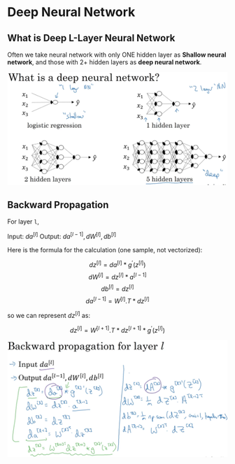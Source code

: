 # Deep Neural Network

## What is Deep L-Layer Neural Network

Often we take neural network with only ONE hidden layer as **Shallow neural network**, and those with 2+ hidden layers as **deep neural network**.

![deep](img/deep_neural_network_samples.png)

## Backward Propagation

For layer `l`,

Input: $da^{[l]}$
Output: $da^{[l-1]}, dW^{[l]}, db^{[l]}$

Here is the formula for the calculation (one sample, not vectorized):

$$dz^{[l]} = da^{[l]} * g^{'}(z^{[l]})$$
$$dW^{[l]} = dz^{[l]} * a^{[l-1]}$$
$$db^{[l]} = dz^{[l]}$$
$$da^{[l-1]} = W^{[l]}.T * dz^{[l]}$$

so we can represent $dz^{[l]}$ as:

$$dz^{[l]} = W^{[l+1]}.T*dz^{[l+1]} * g^{'}(z^{[l]})$$

![backward propagation](img/backward_propagation.png)
